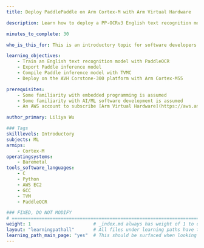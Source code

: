 ```yaml
---
title: Deploy PaddlePaddle on Arm Cortex-M with Arm Virtual Hardware

description: Learn how to deploy a PP-OCRv3 English text recognition model on Arm Cortex-M55 processor with Arm Virtual Hardware.

minutes_to_complete: 30

who_is_this_for: This is an introductory topic for software developers interested in using PaddlePaddle for Arm Cortex-M processors.

learning_objectives: 
    - Train an English text recognition model with PaddleOCR
    - Export Paddle inference model
    - Compile Paddle inference model with TVMC
    - Deploy on the AVH Corstone-300 platform with Arm Cortex-M55

prerequisites:
    - Some familiarity with embedded programming is assumed
    - Some familiarity with AI/ML software development is assumed
    - An AWS account to subscribe [Arm Virtual Hardware](https://aws.amazon.com/marketplace/pp/prodview-urbpq7yo5va7g) Amazon Machine Image(AMI). Refer to [this guide](https://aws.amazon.com/premiumsupport/knowledge-center/create-and-activate-aws-account/) to create an AWS account.

author_primary: Liliya Wu

### Tags
skilllevels: Introductory
subjects: ML
armips:
    - Cortex-M
operatingsystems:
    - Baremetal
tools_software_languages:
    - C
    - Python
    - AWS EC2
    - GCC
    - TVM
    - PaddleOCR

### FIXED, DO NOT MODIFY
# ================================================================================
weight: 1                       # _index.md always has weight of 1 to order correctly
layout: "learningpathall"       # All files under learning paths have this same wrapper
learning_path_main_page: "yes"  # This should be surfaced when looking for related content. Only set for _index.md of learning path content.
---
```

